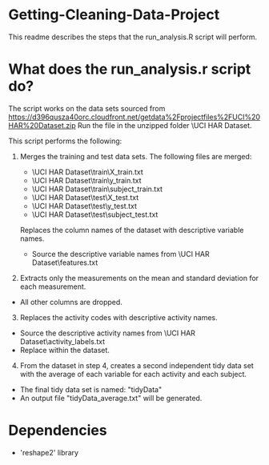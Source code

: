 # Getting-Cleaning-Data-Project
This readme describes the steps that the run_analysis.R script will perform.

# What does the run_analysis.r script do?
The script works on the data sets sourced from https://d396qusza40orc.cloudfront.net/getdata%2Fprojectfiles%2FUCI%20HAR%20Dataset.zip
Run the file in the unzipped folder \UCI HAR Dataset. 

This script performs the following:
1. Merges the training and test data sets. The following files are merged:
	- \UCI HAR Dataset\train\X_train.txt
	- \UCI HAR Dataset\train\y_train.txt
	- \UCI HAR Dataset\train\subject_train.txt
	- \UCI HAR Dataset\test\X_test.txt
    - \UCI HAR Dataset\test\y_test.txt
    - \UCI HAR Dataset\test\subject_test.txt
	
   Replaces the column names of the dataset with descriptive variable names.
   - Source the descriptive variable names from \UCI HAR Dataset\features.txt
	
2. Extracts only the measurements on the mean and standard deviation for each measurement. 
- All other columns are dropped.

3. Replaces the activity codes with descriptive activity names.
- Source the descriptive activity names from \UCI HAR Dataset\activity_labels.txt
- Replace within the dataset.

4. From the dataset in step 4, creates a second independent tidy data set with the average of each variable for each activity and each subject.
- The final tidy data set is named: "tidyData"
- An output file "tidyData_average.txt" will be generated. 

# Dependencies
- 'reshape2' library